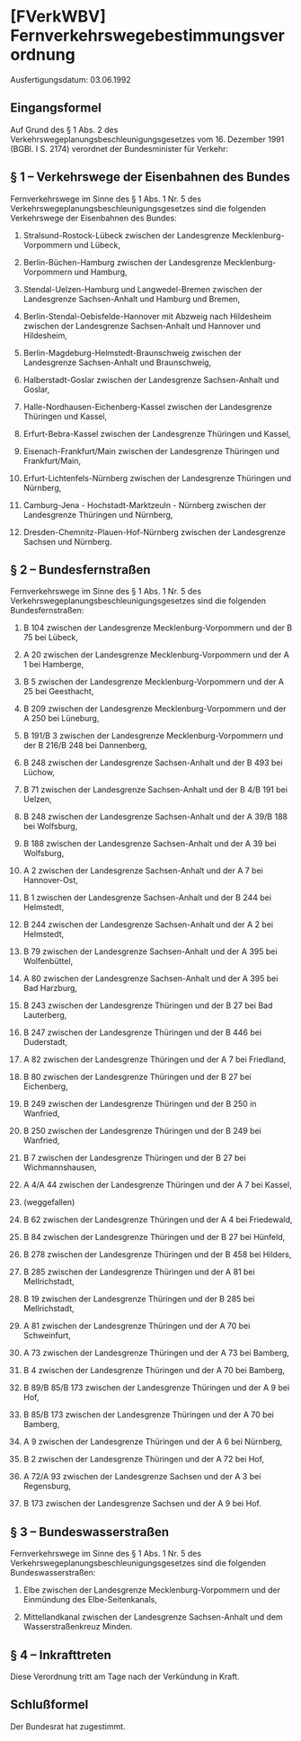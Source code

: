 # [FVerkWBV] Fernverkehrswegebestimmungsverordnung

Ausfertigungsdatum: 03.06.1992

 

## Eingangsformel

Auf Grund des § 1 Abs. 2 des Verkehrswegeplanungsbeschleunigungsgesetzes vom 16. Dezember 1991 (BGBl. I S. 2174) verordnet der Bundesminister für Verkehr:


## § 1 – Verkehrswege der Eisenbahnen des Bundes

Fernverkehrswege im Sinne des § 1 Abs. 1 Nr. 5 des Verkehrswegeplanungsbeschleunigungsgesetzes sind die folgenden Verkehrswege der Eisenbahnen des Bundes:

1. Stralsund-Rostock-Lübeck zwischen der Landesgrenze Mecklenburg-Vorpommern und Lübeck,

2. Berlin-Büchen-Hamburg zwischen der Landesgrenze Mecklenburg-Vorpommern und Hamburg,

3. Stendal-Uelzen-Hamburg und Langwedel-Bremen zwischen der Landesgrenze Sachsen-Anhalt und Hamburg und Bremen,

4. Berlin-Stendal-Oebisfelde-Hannover mit Abzweig nach Hildesheim zwischen der Landesgrenze Sachsen-Anhalt und Hannover und Hildesheim,

5. Berlin-Magdeburg-Helmstedt-Braunschweig zwischen der Landesgrenze Sachsen-Anhalt und Braunschweig,

6. Halberstadt-Goslar zwischen der Landesgrenze Sachsen-Anhalt und Goslar,

7. Halle-Nordhausen-Eichenberg-Kassel zwischen der Landesgrenze Thüringen und Kassel,

8. Erfurt-Bebra-Kassel zwischen der Landesgrenze Thüringen und Kassel,

9. Eisenach-Frankfurt/Main zwischen der Landesgrenze Thüringen und Frankfurt/Main,

10. Erfurt-Lichtenfels-Nürnberg zwischen der Landesgrenze Thüringen und Nürnberg,

11. Camburg-Jena - Hochstadt-Marktzeuln - Nürnberg zwischen der Landesgrenze Thüringen und Nürnberg,

12. Dresden-Chemnitz-Plauen-Hof-Nürnberg zwischen der Landesgrenze Sachsen und Nürnberg.


## § 2 – Bundesfernstraßen

Fernverkehrswege im Sinne des § 1 Abs. 1 Nr. 5 des Verkehrswegeplanungsbeschleunigungsgesetzes sind die folgenden Bundesfernstraßen:

1. B 104 zwischen der Landesgrenze Mecklenburg-Vorpommern und der B 75 bei Lübeck,

2. A 20 zwischen der Landesgrenze Mecklenburg-Vorpommern und der A 1 bei Hamberge,

3. B 5 zwischen der Landesgrenze Mecklenburg-Vorpommern und der A 25 bei Geesthacht,

4. B 209 zwischen der Landesgrenze Mecklenburg-Vorpommern und der A 250 bei Lüneburg,

5. B 191/B 3 zwischen der Landesgrenze Mecklenburg-Vorpommern und der B 216/B 248 bei Dannenberg,

6. B 248 zwischen der Landesgrenze Sachsen-Anhalt und der B 493 bei Lüchow,

7. B 71 zwischen der Landesgrenze Sachsen-Anhalt und der B 4/B 191 bei Uelzen,

8. B 248 zwischen der Landesgrenze Sachsen-Anhalt und der A 39/B 188 bei Wolfsburg,

9. B 188 zwischen der Landesgrenze Sachsen-Anhalt und der A 39 bei Wolfsburg,

10. A 2 zwischen der Landesgrenze Sachsen-Anhalt und der A 7 bei Hannover-Ost,

11. B 1 zwischen der Landesgrenze Sachsen-Anhalt und der B 244 bei Helmstedt,

12. B 244 zwischen der Landesgrenze Sachsen-Anhalt und der A 2 bei Helmstedt,

13. B 79 zwischen der Landesgrenze Sachsen-Anhalt und der A 395 bei Wolfenbüttel,

14. A 80 zwischen der Landesgrenze Sachsen-Anhalt und der A 395 bei Bad Harzburg,

15. B 243 zwischen der Landesgrenze Thüringen und der B 27 bei Bad Lauterberg,

16. B 247 zwischen der Landesgrenze Thüringen und der B 446 bei Duderstadt,

17. A 82 zwischen der Landesgrenze Thüringen und der A 7 bei Friedland,

18. B 80 zwischen der Landesgrenze Thüringen und der B 27 bei Eichenberg,

19. B 249 zwischen der Landesgrenze Thüringen und der B 250 in Wanfried,

20. B 250 zwischen der Landesgrenze Thüringen und der B 249 bei Wanfried,

21. B 7 zwischen der Landesgrenze Thüringen und der B 27 bei Wichmannshausen,

22. A 4/A 44 zwischen der Landesgrenze Thüringen und der A 7 bei Kassel,

23. (weggefallen)

24. B 62 zwischen der Landesgrenze Thüringen und der A 4 bei Friedewald,

25. B 84 zwischen der Landesgrenze Thüringen und der B 27 bei Hünfeld,

26. B 278 zwischen der Landesgrenze Thüringen und der B 458 bei Hilders,

27. B 285 zwischen der Landesgrenze Thüringen und der A 81 bei Mellrichstadt,

28. B 19 zwischen der Landesgrenze Thüringen und der B 285 bei Mellrichstadt,

29. A 81 zwischen der Landesgrenze Thüringen und der A 70 bei Schweinfurt,

30. A 73 zwischen der Landesgrenze Thüringen und der A 73 bei Bamberg,

31. B 4 zwischen der Landesgrenze Thüringen und der A 70 bei Bamberg,

32. B 89/B 85/B 173 zwischen der Landesgrenze Thüringen und der A 9 bei Hof,

33. B 85/B 173 zwischen der Landesgrenze Thüringen und der A 70 bei Bamberg,

34. A 9 zwischen der Landesgrenze Thüringen und der A 6 bei Nürnberg,

35. B 2 zwischen der Landesgrenze Thüringen und der A 72 bei Hof,

36. A 72/A 93 zwischen der Landesgrenze Sachsen und der A 3 bei Regensburg,

37. B 173 zwischen der Landesgrenze Sachsen und der A 9 bei Hof.


## § 3 – Bundeswasserstraßen

Fernverkehrswege im Sinne des § 1 Abs. 1 Nr. 5 des Verkehrswegeplanungsbeschleunigungsgesetzes sind die folgenden Bundeswasserstraßen:

1. Elbe zwischen der Landesgrenze Mecklenburg-Vorpommern und der Einmündung des Elbe-Seitenkanals,

2. Mittellandkanal zwischen der Landesgrenze Sachsen-Anhalt und dem Wasserstraßenkreuz Minden.


## § 4 – Inkrafttreten

Diese Verordnung tritt am Tage nach der Verkündung in Kraft.


## Schlußformel

Der Bundesrat hat zugestimmt.
